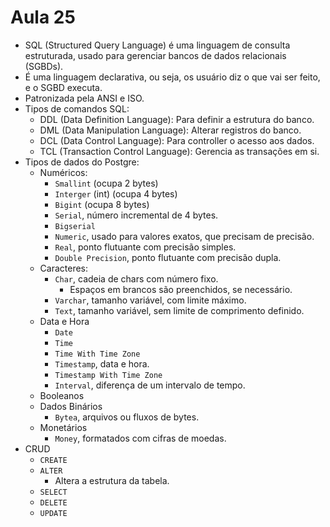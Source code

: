 # Aula 25

* SQL (Structured Query Language) é uma linguagem de consulta estruturada, usado para gerenciar bancos de dados relacionais (SGBDs).
* É uma linguagem declarativa, ou seja, os usuário diz o que vai ser feito, e o SGBD executa.
* Patronizada pela ANSI e ISO.
* Tipos de comandos SQL:  
  * DDL (Data Definition Language): Para definir a estrutura do banco.
  * DML (Data Manipulation Language): Alterar registros do banco.
  * DCL (Data Control Language): Para controller o acesso aos dados.
  * TCL (Transaction Control Language): Gerencia as transações em si. 
* Tipos de dados do Postgre:
  * Numéricos:
    * `Smallint` (ocupa 2 bytes)
    * `Interger` (int) (ocupa 4 bytes)
    * `Bigint` (ocupa 8 bytes)
    * `Serial`, número incremental de 4 bytes.
    * `Bigserial`
    * `Numeric`, usado para valores exatos, que precisam de precisão.
    * `Real`, ponto flutuante com precisão simples.
    * `Double Precision`, ponto flutuante com precisão dupla.
  * Caracteres:
    * `Char`, cadeia de chars com número fixo.
      * Espaços em brancos são preenchidos, se necessário.
    * `Varchar`, tamanho variável, com limite máximo.
    * `Text`, tamanho variável, sem limite de comprimento definido.
  * Data e Hora
    * `Date`
    * `Time`
    * `Time With Time Zone`
    * `Timestamp`, data e hora.
    * `Timestamp With Time Zone`
    * `Interval`, diferença de um intervalo de tempo.
  * Booleanos
  * Dados Binários
    * `Bytea`, arquivos ou fluxos de bytes.
  * Monetários
    * `Money`, formatados com cifras de moedas.
* CRUD
  * `CREATE`
  * `ALTER`
    * Altera a estrutura da tabela.
  * `SELECT`
  * `DELETE`
  * `UPDATE`